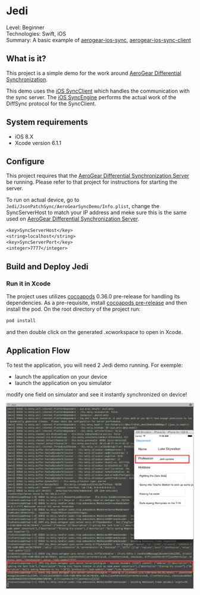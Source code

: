 Jedi
====
Level: Beginner  
Technologies: Swift, iOS  
Summary: A basic example of [aerogear-ios-sync](https://github.com/aerogear/aerogear-ios-sync), [aerogear-ios-sync-client](https://github.com/aerogear/aerogear-ios-sync-client)  

What is it?
-----------
This project is a simple demo for the work around [AeroGear Differential Synchronization](https://github.com/aerogear/aerogear-sync-server).

This demo uses the [iOS SyncClient](https://github.com/aerogear/aerogear-ios-sync-client) which handles the communication with the sync server. 
The [iOS SyncEngine](https://github.com/aerogear/aerogear-ios-sync) performs the actual work of the DiffSync protocol for the SyncClient.

System requirements
-------------------
- iOS 8.X
- Xcode version 6.1.1

Configure
---------

This project requires that the [AeroGear Differential Synchronization Server](https://github.com/aerogear/aerogear-sync-server/tree/master/server/server-netty) be running. Please refer to that project for instructions for starting the server.

To run on actual device, go to ```Jedi/JsonPatchSync/AeroGearSyncDemo/Info.plist```, change the SyncServerHost to match your IP address and meke sure this is the same used on [AeroGear Differential Synchronization Server](https://github.com/aerogear/aerogear-sync-server/tree/master/server/server-netty).

    <key>SyncServerHost</key>
    <string>localhost</string>
    <key>SyncServerPort</key>
    <integer>7777</integer>

Build and Deploy Jedi
---------------------

### Run it in Xcode

The project uses utilizes [cocoapods](http://cocoapods.org) 0.36.0 pre-release for handling its dependencies. As a pre-requisite, install [cocoapods pre-release](http://blog.cocoapods.org/Pod-Authors-Guide-to-CocoaPods-Frameworks/) and then install the pod. On the root directory of the project run:

```bash
pod install
```

and then double click on the generated .xcworkspace to open in Xcode.

Application Flow
----------------

To test the application, you will need 2 Jedi demo running. For exemple:
- launch the application on your device
- launch the application on you simulator

modify one field on simulator and see it instantly synchronized on device!

![import](Jedi.png)

